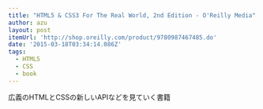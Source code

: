 ```yaml
---
title: "HTML5 & CSS3 For The Real World, 2nd Edition - O'Reilly Media"
author: azu
layout: post
itemUrl: 'http://shop.oreilly.com/product/9780987467485.do'
date: '2015-03-18T03:34:14.086Z'
tags:
  - HTML5
  - CSS
  - book
---
```

広義のHTMLとCSSの新しいAPIなどを見ていく書籍
